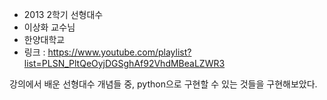 - 2013 2학기 선형대수 
- 이상화 교수님
- 한양대학교
- 링크 : https://www.youtube.com/playlist?list=PLSN_PltQeOyjDGSghAf92VhdMBeaLZWR3                     



강의에서 배운 선형대수 개념들 중, python으로 구현할 수 있는 것들을 구현해보았다.